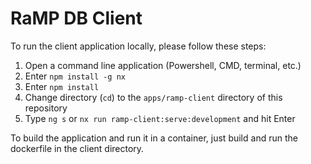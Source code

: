 # RaMP DB Client

To run the client application locally, please follow these steps:

1. Open a command line application (Powershell, CMD, terminal, etc.)
2. Enter `npm install -g nx`
3. Enter `npm install`
4. Change directory (`cd`) to the `apps/ramp-client` directory of this repository
5. Type `ng s` or `nx run ramp-client:serve:development` and hit Enter

To build the application and run it in a container, just build and run the dockerfile in the client directory.
